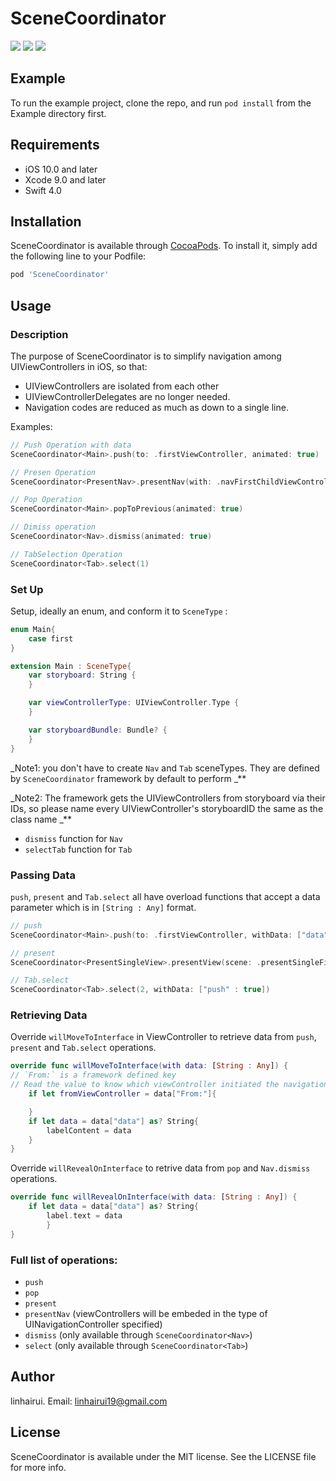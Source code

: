 # SceneCoordinator

<p align="left">
<a href="https://swift.org"><img src="https://img.shields.io/badge/swift-v4.0-red.svg"></a>
<a href="https://cocoapods.org"><img src="https://img.shields.io/badge/pod-v0.1.0%20(beta)-orange.svg"></a>
<a href="https://tldrlegal.com/license/mit-license"><img src="https://img.shields.io/badge/License-MIT-blue.svg?style=flat"></a>
</p>

## Example

To run the example project, clone the repo, and run `pod install` from the Example directory first.

## Requirements
* iOS 10.0 and later
* Xcode 9.0 and later
* Swift 4.0


## Installation

SceneCoordinator is available through [CocoaPods](https://cocoapods.org). To install
it, simply add the following line to your Podfile:

```ruby
pod 'SceneCoordinator'
```


## Usage
### Description
The purpose of SceneCoordinator is to simplify navigation among UIViewControllers in iOS, so that:
* UIViewControllers are isolated from each other
* UIViewControllerDelegates are no longer needed. 
* Navigation codes are reduced as much as down to a single line. 

Examples:
```swift
// Push Operation with data 
SceneCoordinator<Main>.push(to: .firstViewController, animated: true)

// Presen Operation 
SceneCoordinator<PresentNav>.presentNav(with: .navFirstChildViewController, animated: true)

// Pop Operation
SceneCoordinator<Main>.popToPrevious(animated: true)

// Dimiss operation 
SceneCoordinator<Nav>.dismiss(animated: true)

// TabSelection Operation
SceneCoordinator<Tab>.select(1)
```

### Set Up
Setup, ideally an enum, and conform it to `SceneType` :

```swift
enum Main{
    case first
}

extension Main : SceneType{
    var storyboard: String {
    }

    var viewControllerType: UIViewController.Type {
    }

    var storyboardBundle: Bundle? {
    }
}
```
_Note1: you don't have to create `Nav` and `Tab` sceneTypes. They are defined by `SceneCoordinator` framework by default to perform _**

_Note2: The framework gets the UIViewControllers from storyboard via their IDs, so please name every UIViewController's storyboardID the same as the class name _**


- `dismiss` function for `Nav`
- `selectTab` function for `Tab`

### Passing Data
`push`, `present` and `Tab.select` all have overload functions that accept a data parameter which is in `[String : Any]` format. 
```swift
// push
SceneCoordinator<Main>.push(to: .firstViewController, withData: ["data" : "FromMain"], animated: true)

// present
SceneCoordinator<PresentSingleView>.presentView(scene: .presentSingleFirstViewController, withData: ["data" : text], animated: true)

// Tab.select
SceneCoordinator<Tab>.select(2, withData: ["push" : true])
```

### Retrieving Data
Override `willMoveToInterface` in ViewController to retrieve data from `push`, `present` and `Tab.select` operations.
```swift
override func willMoveToInterface(with data: [String : Any]) {
// `From:` is a framework defined key
// Read the value to know which viewController initiated the navigation
    if let fromViewController = data["From:"]{

    }
    if let data = data["data"] as? String{
        labelContent = data
    }
}
```

Override `willRevealOnInterface` to retrive data from `pop` and `Nav.dismiss` operations.

```swift
override func willRevealOnInterface(with data: [String : Any]) {
    if let data = data["data"] as? String{
        label.text = data
        }
}
```

### Full list of operations:

- `push`
- `pop`
- `present`
- `presentNav` (viewControllers will be embeded in the type of UINavigationController specified)
- `dismiss` (only available through `SceneCoordinator<Nav>`)
- `select` (only available through `SceneCoordinator<Tab>`)


## Author

linhairui. Email: linhairui19@gmail.com

## License

SceneCoordinator is available under the MIT license. See the LICENSE file for more info.
